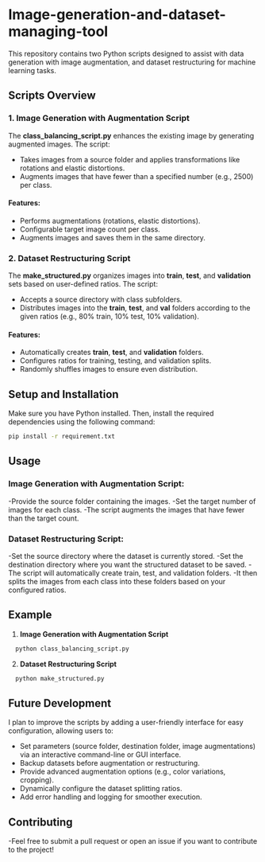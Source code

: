 # Image-generation-and-dataset-managing-tool
This repository contains two Python scripts designed to assist with data generation with image augmentation, and dataset restructuring for machine learning tasks.



## Scripts Overview

### 1. **Image Generation with Augmentation Script**
The **class_balancing_script.py** enhances the existing image by generating augmented images. The script:
- Takes images from a source folder and applies transformations like rotations and elastic distortions.
- Augments images that have fewer than a specified number (e.g., 2500) per class.

#### Features:
- Performs augmentations (rotations, elastic distortions).
- Configurable target image count per class.
- Augments images and saves them in the same directory.
  

### 2. **Dataset Restructuring Script**
The **make_structured.py** organizes images into **train**, **test**, and **validation** sets based on user-defined ratios. The script:
- Accepts a source directory with class subfolders.
- Distributes images into the **train**, **test**, and **val** folders according to the given ratios (e.g., 80% train, 10% test, 10% validation).

#### Features:
- Automatically creates **train**, **test**, and **validation** folders.
- Configures ratios for training, testing, and validation splits.
- Randomly shuffles images to ensure even distribution.


  
## Setup and Installation

Make sure you have Python installed. Then, install the required dependencies using the following command:

```bash
pip install -r requirement.txt
```


## Usage   
### Image Generation with Augmentation Script:

  -Provide the source folder containing the images.
  -Set the target number of images for each class.
  -The script augments the images that have fewer than the target count.

### Dataset Restructuring Script:   

  -Set the source directory where the dataset is currently stored.
  -Set the destination directory where you want the structured dataset to be saved.
  -The script will automatically create train, test, and validation folders.
  -It then splits the images from each class into these folders based on your configured ratios.



## Example   
  1. **Image Generation with Augmentation Script**
```bash
  python class_balancing_script.py
```
  2. **Dataset Restructuring Script**
```bash
  python make_structured.py
```


## Future Development   
I plan to improve the scripts by adding a user-friendly interface for easy configuration, allowing users to:
  - Set parameters (source folder, destination folder, image augmentations) via an interactive command-line or GUI interface.
  - Backup datasets before augmentation or restructuring.
  - Provide advanced augmentation options (e.g., color variations, cropping).
  - Dynamically configure the dataset splitting ratios.
  - Add error handling and logging for smoother execution.

## Contributing   
  -Feel free to submit a pull request or open an issue if you want to contribute to the project!
